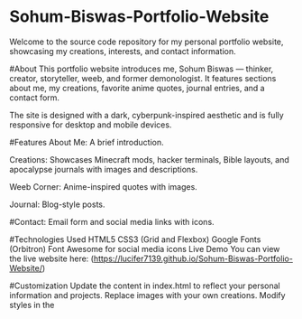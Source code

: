# Sohum-Biswas-Portfolio-Website
Welcome to the source code repository for my personal portfolio website, showcasing my creations, interests, and contact information.

#About
This portfolio website introduces me, Sohum Biswas — thinker, creator, storyteller, weeb, and former demonologist. It features sections about me, my creations, favorite anime quotes, journal entries, and a contact form.

The site is designed with a dark, cyberpunk-inspired aesthetic and is fully responsive for desktop and mobile devices.

#Features
About Me: A brief introduction.

Creations: Showcases Minecraft mods, hacker terminals, Bible layouts, and apocalypse journals with images and descriptions.

Weeb Corner: Anime-inspired quotes with images.

Journal: Blog-style posts.

#Contact: Email form and social media links with icons.

#Technologies Used
 HTML5
 CSS3 (Grid and Flexbox)
 Google Fonts (Orbitron)
 Font Awesome for social media icons
 Live Demo
 You can view the live website here:
(https://lucifer7139.github.io/Sohum-Biswas-Portfolio-Website/)


#Customization
Update the content in index.html to reflect your personal information and projects.
Replace images with your own creations.
Modify styles in the <style> section or move to an external CSS file as preferred.
License
This project is open source and available under the MIT License.

#Contact
Feel free to reach out via email or social media links provided on the website.

Thank you for visiting my portfolio!
